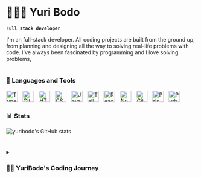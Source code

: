 # 🧙🏼‍♂️ Yuri Bodo

**`Full stack developer`**

I'm an full-stack developer. All coding projects are built from the ground up, from planning and designing all the way to solving real-life problems with code. I've always been fascinated by programming and I love solving problems,

#

### 🧰 Languages and Tools


<img align="left" alt="TypeScript" width="30px" style="padding-right:10px;" src="https://cdn.jsdelivr.net/gh/devicons/devicon/icons/typescript/typescript-plain.svg" />
<img align="left" alt="Git" width="30px" style="padding-right:10px;" src="https://cdn.jsdelivr.net/gh/devicons/devicon/icons/git/git-original.svg" />
<img align="left" alt="HTML" width="30px" style="padding-right:10px;" src="https://cdn.jsdelivr.net/gh/devicons/devicon/icons/html5/html5-plain.svg" />
<img align="left" alt="CSS" width="30px" style="padding-right:10px;" src="https://cdn.jsdelivr.net/gh/devicons/devicon/icons/css3/css3-plain.svg" />
<img align="left" alt="JavaScript" width="30px" style="padding-right:10px;" src="https://cdn.jsdelivr.net/gh/devicons/devicon/icons/javascript/javascript-plain.svg" />
<img align="left" alt="Tailwind" width="30px" style="padding-right:10px;" src="https://cdn.jsdelivr.net/gh/devicons/devicon@latest/icons/tailwindcss/tailwindcss-original.svg" />          
<img align="left" alt="React" width="30px" style="padding-right:10px;" src="https://cdn.jsdelivr.net/gh/devicons/devicon@latest/icons/react/react-original.svg" />
<img align="left" alt="NodeJS" width="30px" style="padding-right:10px;" src="https://cdn.jsdelivr.net/gh/devicons/devicon/icons/nodejs/nodejs-original.svg" />
<img align="left" alt="GitHub" width="30px" style="padding-right:10px;" src="https://cdn.jsdelivr.net/gh/devicons/devicon@latest/icons/github/github-original.svg" />

<img align="left" alt="Prisma" width="30px" style="padding-right:10px;" src="https://cdn.jsdelivr.net/gh/devicons/devicon@latest/icons/prisma/prisma-original.svg" />
<img align="left" alt="Python" width="30px" style="padding-right:10px;" src="https://cdn.jsdelivr.net/gh/devicons/devicon/icons/python/python-plain.svg" />
<br />

#

### 📊 Stats

![yuribodo's GitHub stats](https://github-readme-stats.vercel.app/api?username=yuribodo&show_icons=true&theme=gruvbox)

<!-- ![GitHub Streak](https://streak-stats.demolab.com?user=yuribodo&theme=gruvbox&border_radius=4.5) -->

#

<details>
 <summary><h3>👨‍💻 YuriBodo's Coding Journey</h3></summary>
   Comecei minha jornada na programação como um hobby, mergulhando no mundo do Python para resolver problemas e criar coisas novas. A sensação de criar algo do zero e ver funcionar era incrível. Logo depois, dei um passo além e comecei a desenvolver aplicativos usando React Native. Foi nesse processo que realmente me aprofundei na programação e me apaixonei pela área.

A medida que mergulhava mais fundo no desenvolvimento de aplicativos, percebi que queria expandir meus horizontes e explorar outras facetas da programação. Foi então que decidi me aventurar no desenvolvimento web, focando em React. A transição não foi fácil, mas cada desafio que enfrentei me ajudou a crescer e aprimorar minhas habilidades.

Agora, olhando para trás, vejo o quanto evolui desde aqueles primeiros dias de programação como um simples hobby. O que começou como uma paixão solitária se transformou em uma jornada de aprendizado contínuo e descobertas constantes. Estou ansioso para ver para onde minha jornada na programação me levará a seguir.
<!--
**yuribodo/yuribodo** is a ✨ _special_ ✨ repository because its `README.md` (this file) appears on your GitHub profile.

Here are some ideas to get you started:

- 🔭 I’m currently working on ...
- 🌱 I’m currently learning ...
- 👯 I’m looking to collaborate on ...
- 🤔 I’m looking for help with ...
- 💬 Ask me about ...
- 📫 How to reach me: ...
- 😄 Pronouns: ...
- ⚡ Fun fact: ...
-->
